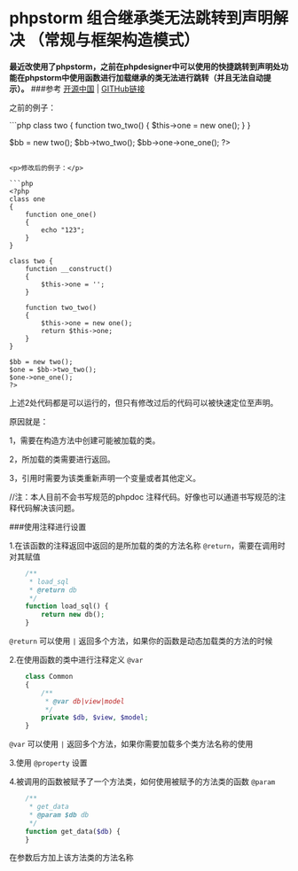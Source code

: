 phpstorm 组合继承类无法跳转到声明解决 （常规与框架构造模式）
========================================
<b>最近改使用了phpstorm，之前在phpdesigner中可以使用的快捷跳转到声明处功能在phpstorm中使用函数进行加载继承的类无法进行跳转（并且无法自动提示）。</b>
###参考 <a href="http://my.oschina.net/u/248080/blog/351497">开源中国</a> |  <a href="https://github.com/samdark/yii2-cookbook/blob/master/book/ide-autocompletion.md">GITHub链接</a>

<p>之前的例子：</p>
```php
<?php
class one
{
    function one_one()
    {
        echo "123";
    }
}

class two {
    function two_two()
    {
        $this->one = new one();
    }
}

$bb = new two();
$bb->two_two();
$bb->one->one_one();
?>
```

<p>修改后的例子：</p>

```php
<?php
class one
{
    function one_one()
    {
        echo "123";
    }
}

class two {
    function __construct()
    {
        $this->one = '';
    }

    function two_two()
    {
        $this->one = new one();
        return $this->one;
    }
}

$bb = new two();
$one = $bb->two_two();
$one->one_one();
?>
```

上述2处代码都是可以运行的，但只有修改过后的代码可以被快速定位至声明。

原因就是：

1，需要在构造方法中创建可能被加载的类。

2，所加载的类需要进行返回。

3，引用时需要为该类重新声明一个变量或者其他定义。

//注：本人目前不会书写规范的phpdoc 注释代码。好像也可以通道书写规范的注释代码解决该问题。

###使用注释进行设置

1.在该函数的注释返回中返回的是所加载的类的方法名称 `@return`，需要在调用时对其赋值

```php
    /**
     * load_sql
     * @return db
     */
    function load_sql() {
        return new db();
    }
```

`@return` 可以使用 `|` 返回多个方法，如果你的函数是动态加载类的方法的时候

2.在使用函数的类中进行注释定义 `@var`

```php
    class Common
    {
        /**
         * @var db|view|model
         */
        private $db, $view, $model;
    }
```

`@var` 可以使用 `|` 返回多个方法，如果你需要加载多个类方法名称的使用

3.使用 `@property` 设置

4.被调用的函数被赋予了一个方法类，如何使用被赋予的方法类的函数  `@param`

```php
    /**
     * get_data
     * @param $db db
     */
    function get_data($db) {
    }
```

在参数后方加上该方法类的方法名称
